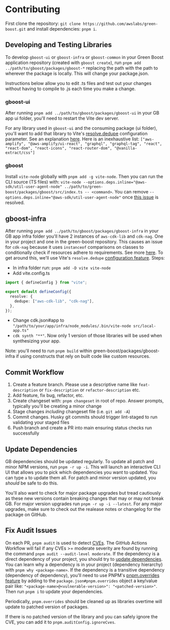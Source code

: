 # Contributing

First clone the repository: `git clone https://github.com/awslabs/green-boost.git` and install dependencies: `pnpm i`.

## Developing and Testing Libraries

To develop `gboost-ui` or `gboost-infra` or `gboost-common` in your Green Boost application repository (created with `gboost create`), run `pnpm add ../path/to/gboost/packages/gboost-*` replacing the path with the path to wherever the package is locally. This will change your package.json.

Instructions below allow you to edit .ts files and test out your changes without having to compile to .js each time you make a change.

### gboost-ui

After running `pnpm add ../path/to/gboost/packages/gboost-ui` in your GB app ui folder, you'll need to restart the Vite dev server.

For any library used in `gboost-ui` and the consuming package (ui folder), you'll want to add that library to Vite's [resolve.dedupe](https://vitejs.dev/config/#resolve-dedupe) configuration parameter. See an explanation [here](https://blog.maximeheckel.com/posts/duplicate-dependencies-npm-link/). Here is an inexhaustive list: `["aws-amplify", "@aws-amplify/ui-react", "graphql", "graphql-tag", "react", "react-dom", "react-icons", "react-router-dom", "@vanilla-extract/css"]`

### gboost

Install `vite-node` globally with `pnpm add -g vite-node`. Then you can run the CLI source (TS files) with: `vite-node --options.deps.inline="@aws-sdk/util-user-agent-node" ../path/to/green-boost/packages/gboost/src/index.ts -- <command>`. You can remove `--options.deps.inline="@aws-sdk/util-user-agent-node"` once [this issue](https://github.com/aws/aws-sdk-js-v3/issues/3622) is resolved.

## gboost-infra

After running `pnpm add ../path/to/gboost/packages/gboost-infra` in your GB app infra folder you'll have 2 instances of `aws-cdk-lib` and `cdk-nag`. One in your project and one in the green-boost repository. This causes an issue for `cdk-nag` because it uses `instanceof` comparisons on classes to conditionally check if resources adhere to requirements. See more [here](https://github.com/cdklabs/cdk-nag/issues/1219). To get around this, we'll use Vite's `resolve.dedupe` [configuration feature](https://vitejs.dev/config/shared-options.html#resolve-dedupe). Steps:
- In infra folder run: `pnpm add -D vite vite-node`
- Add vite.config.ts
```ts
import { defineConfig } from "vite";

export default defineConfig({
  resolve: {
    dedupe: ["aws-cdk-lib", "cdk-nag"],
  },
});
```
- Change cdk.json#app to `"/path/to/your/app/infra/node_modules/.bin/vite-node src/local-app.ts"`
- `cdk synth "**"`. Now only 1 version of those libraries will be used when synthesizing your app.

Note: you'll need to run `pnpm build` within green-boost/packages/gboost-infra if using constructs that rely on built code like custom resources.

## Commit Workflow

1. Create a feature branch. Please use a descriptive name like `feat-description` or `fix-description` or `refactor-description` etc.
1. Add feature, fix bug, refactor, etc.
1. Create changeset with: `pnpm changeset` in root of repo. Answer prompts, typically you'll be creating a minor change
1. Stage changes _including_ changeset file (i.e. `git add -A`)
1. Commit changes. Husky git commits should trigger lint-staged to run validating your staged files
1. Push branch and create a PR into main ensuring status checks run successfully

## Update Dependencies
GB dependencies should be updated regularly. To update all patch and minor NPM versions, run `pnpm -r up -i`. This will launch an interactive CLI UI that allows you to pick which dependencies you want to updated. You can type `a` to update them all. For patch and minor version updated, you *should* be safe to do this.

You'll also want to check for major package upgrades but tread cautiously as these new versions contain breaking changes that may or may not break GB. For major version upgrades run `pnpm -r up -i --latest`. For any major upgrades, make sure to check out the realease notes or changelog for the package on GitHub.

## Fix Audit Issues
On each PR, `pnpm audit` is used to detect [CVEs](https://www.redhat.com/en/topics/security/what-is-cve). The GitHub Actions Workflow will fail if any CVEs >= moderate severity are found by running the command `pnpm audit --audit-level moderate`. If the dependency is a direct dependency of your project, you should try to [update dependencies](#update-dependencies). You can learn why a dependency is in your project (dependency hierarchy) with `pnpm why <package-name>`. If the dependency is a transitive dependency (dependency of dependency), you'll need to use PNPM's [pnpm.overrides feature](https://pnpm.io/package_json#pnpmoverrides) by adding to the `package.json#pnpm.overrides` object a key/value pair like: `"<package-name>@<vulnerable-version>": "<patched-version>"`. Then run `pnpm i` to update your dependencies.

Periodically, `pnpm.overrides` should be cleaned up as libraries overtime will update to patched version of packages.

If there is no patched version of the library and you can safely ignore the CVE, you can add it to `pnpm.auditConfig.ignoreCves`.